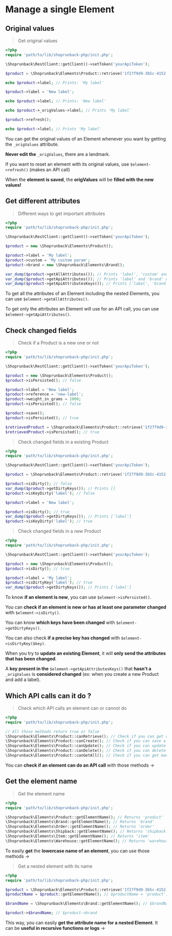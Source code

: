 # Manage a single Element

## Original values

> Get original values

```php
<?php
require 'path/to/lib/shoprunback-php/init.php';

\Shoprunback\RestClient::getClient()->setToken('yourApiToken');

$product = \Shoprunback\Elements\Product::retrieve('1f27f9d9-3b5c-4152-98b7-760f56967dea');

echo $product->label; // Prints: 'My label'

$product->label = 'New label';

echo $product->label; // Prints: 'New label'

echo $product->_origValues->label; // Prints 'My label'

$product->refresh();

echo $product->label; // Prints 'My label'
```

You can get the original values of an Element whenever you want by getting the `_origValues` attribute.

**Never edit the** `_origValues`, there are a landmark.

If you want to reset an element with its original values, use `$element->refresh()` (makes an API call)

<aside class="warning">
When the <b>element is saved</b>, the <b>origValues</b> will be <b>filled with the new values!</b>
</aside>

## Get different attributes

> Different ways to get important attributes

```php
<?php
require 'path/to/lib/shoprunback-php/init.php';

\Shoprunback\RestClient::getClient()->setToken('yourApiToken');

$product = new \Shoprunback\Elements\Product();

$product->label = 'My label';
$product->custom = 'My custom param';
$product->brand = new \Shoprunback\Elements\Brand();

var_dump($product->getAllAttributes()); // Prints 'label', 'custom' and 'brand' with their values
var_dump($product->getApiAttributes()); // Prints 'label' and 'brand' with their values
var_dump($product->getApiAttributesKeys()); // Prints ['label', 'brand']
```

To get all the attributes of an Element including the nested Elements, you can use `$element->getAllAttributes()`.

To get only the attributes an Element will use for an API call, you can use `$element->getApiAttributes()`.

## Check changed fields

> Check if a Product is a new one or not

```php
<?php
require 'path/to/lib/shoprunback-php/init.php';

\Shoprunback\RestClient::getClient()->setToken('yourApiToken');

$product = new \Shoprunback\Elements\Product();
$product->isPersisted(); // false

$product->label = 'New label';
$product->reference = 'new-label';
$product->weight_in_grams = 1000;
$product->isPersisted(); // false

$product->save();
$product->isPersisted(); // true

$retrievedProduct = \Shoprunback\Elements\Product::retrieve('1f27f9d9-3b5c-4152-98b7-760f56967dea');
$retrievedProduct->isPersisted(); // true
```

> Check changed fields in a existing Product

```php
<?php
require 'path/to/lib/shoprunback-php/init.php';

\Shoprunback\RestClient::getClient()->setToken('yourApiToken');

$product = \Shoprunback\Elements\Product::retrieve('1f27f9d9-3b5c-4152-98b7-760f56967dea');

$product->isDirty(); // false
var_dump($product->getDirtyKeys()); // Prints []
$product->isKeyDirty('label'); // false

$product->label = 'New label';

$product->isDirty(); // true
var_dump($product->getDirtyKeys()); // Prints ['label']
$product->isKeyDirty('label'); // true
```

> Check changed fields in a new Product

```php
<?php
require 'path/to/lib/shoprunback-php/init.php';

\Shoprunback\RestClient::getClient()->setToken('yourApiToken');

$product = new \Shoprunback\Elements\Product();
$product->isDirty(); // true

$product->label = 'My label';
$product->isDirtyKey('label'); // true
var_dump($product->getDirtyKeys()); // Prints ['label']
```

To know **if an element is new**, you can use `$element->isPersisted()`.

You can **check if an element is new or has at least one parameter changed** with `$element->isDirty()`.

You can know **which keys have been changed** with `$element->getDirtyKeys()`.

You can also check **if a precise key has changed** with `$element->isDirtyKey($key)`.

When you try to **update an existing Element**, it will **only send the attributes that has been changed**.

A **key present in the** `$element->getApiAttributesKeys()` that **hasn't a** `_origValues` is **considered changed** (ex: when you create a new Product and add a label).

## Which API calls can it do ?

> Check which API calls an element can or cannot do

```php
<?php
require 'path/to/lib/shoprunback-php/init.php';

// All those methods return true or false
\Shoprunback\Elements\Product::canRetrieve(); // Check if you can get one element
\Shoprunback\Elements\Product::canCreate(); // Check if you can save a new element
\Shoprunback\Elements\Product::canUpdate(); // Check if you can update an existing element
\Shoprunback\Elements\Product::canDelete(); // Check if you can delete an element
\Shoprunback\Elements\Product::canGetAll(); // Check if you can get many elements at once
```

You can **check if an element can do an API call** with those methods ->

## Get the element name

> Get the element name

```php
<?php
require 'path/to/lib/shoprunback-php/init.php';

\Shoprunback\Elements\Product::getElementName(); // Returns 'product'
\Shoprunback\Elements\Brand::getElementName(); // Returns 'brand'
\Shoprunback\Elements\Order::getElementName(); // Returns 'order'
\Shoprunback\Elements\Shipback::getElementName(); // Returns 'shipback'
\Shoprunback\Elements\Item::getElementName(); // Returns 'item'
\Shoprunback\Elements\Warehouse::getElementName(); // Returns 'warehouse'
```

To easily **get** the **lowercase name of an element**, you can use those methods ->

> Get a nested element with its name

```php
<?php
require 'path/to/lib/shoprunback-php/init.php';

$product = \Shoprunback\Elements\Product::retrieve('1f27f9d9-3b5c-4152-98b7-760f56967dea');
$productName = $product::getElementName(); // $productName = 'product';

$brandName = \Shoprunback\Elements\Brand::getElementName(); // $brandName = 'brand'

$product->$brandName; // $product->brand
```

This way, you can easily **get the attribute name for a nested Element**. It can be **useful in recursive functions or logs** ->
